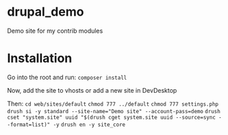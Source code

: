 # drupal_demo
Demo site for my contrib modules

Installation
============
Go into the root and run:
`composer install`

Now, add the site to vhosts or add a new site in DevDesktop

Then:
`cd web/sites/default`
`chmod 777 ../default`
`chmod 777 settings.php`
`drush si -y standard --site-name="Demo site" --account-pass=demo`
`drush cset "system.site" uuid "$(drush cget system.site uuid --source=sync --format=list)" -y`
`drush en -y site_core`
